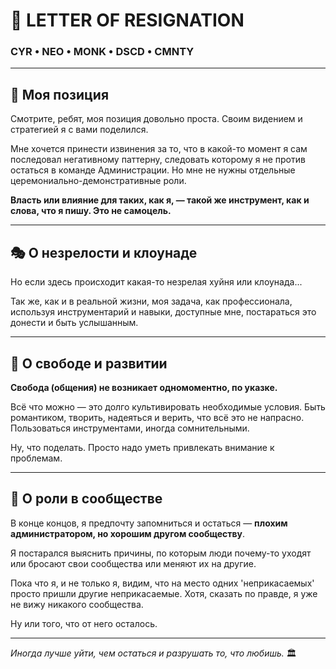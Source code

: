 # 📝 LETTER OF RESIGNATION

### CYR • NEO • MONK • DSCD • CMNTY

---

## 💭 Моя позиция

Смотрите, ребят, моя позиция довольно проста. Своим видением и стратегией я с вами поделился.

Мне хочется принести извинения за то, что в какой-то момент я сам последовал негативному паттерну, следовать которому я не против остаться в команде Администрации. Но мне не нужны отдельные церемониально-демонстративные роли.

**Власть или влияние для таких, как я, — такой же инструмент, как и слова, что я пишу. Это не самоцель.**

---

## 🎭 О незрелости и клоунаде

Но если здесь происходит какая-то незрелая хуйня или клоунада...

Так же, как и в реальной жизни, моя задача, как профессионала, используя инструментарий и навыки, доступные мне, постараться это донести и быть услышанным.

---

## 🌱 О свободе и развитии

**Свобода (общения) не возникает одномоментно, по указке.**

Всё что можно — это долго культивировать необходимые условия. Быть романтиком, творить, надеяться и верить, что всё это не напрасно. Пользоваться инструментами, иногда сомнительными.

Ну, что поделать. Просто надо уметь привлекать внимание к проблемам.

---

## 🤝 О роли в сообществе

В конце концов, я предпочту запомниться и остаться — **плохим администратором, но хорошим другом сообществу**.

Я постарался выяснить причины, по которым люди почему-то уходят или бросают свои сообщества или меняют их на другие.

Пока что я, и не только я, видим, что на место одних 'неприкасаемых' просто пришли другие неприкасаемые. Хотя, сказать по правде, я уже не вижу никакого сообщества.

Ну или того, что от него осталось.

---

*Иногда лучше уйти, чем остаться и разрушать то, что любишь.* 🏛️




